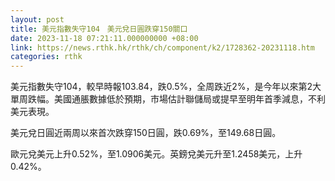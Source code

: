 ```yaml
---
layout: post
title: 美元指數失守104　美元兌日圓跌穿150關口
date: 2023-11-18 07:21:11.000000000 +08:00
link: https://news.rthk.hk/rthk/ch/component/k2/1728362-20231118.htm
categories: rthk
---
```


美元指數失守104，較早時報103.84，跌0.5%，全周跌近2%，是今年以來第2大單周跌幅。美國通脹數據低於預期，市場估計聯儲局或提早至明年首季減息，不利美元表現。 

美元兌日圓近兩周以來首次跌穿150日圓，跌0.69%，至149.68日圓。

歐元兌美元上升0.52%，至1.0906美元。英鎊兌美元升至1.2458美元，上升0.42%。
